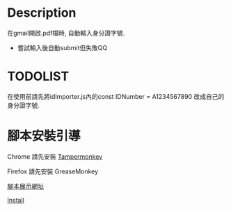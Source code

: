 # Description
在gmail開啟.pdf檔時, 自動輸入身分證字號.

- 嘗試輸入後自動submit但失敗QQ

# TODOLIST
在使用前請先將idImporter.js內的const IDNumber = A1234567890 改成自己的身分證字號.

# 腳本安裝引導

Chrome 請先安裝 [Tampermonkey](https://chrome.google.com/webstore/detail/tampermonkey/dhdgffkkebhmkfjojejmpbldmpobfkfo)

Firefox 請先安裝 GreaseMonkey

[腳本展示網址](https://greasyfork.org/zh-TW/scripts/425302-auto-import-id-number)


[Install](https://github.com/superTO/AutoImportIDNumber/raw/master/idImporter.user.js)